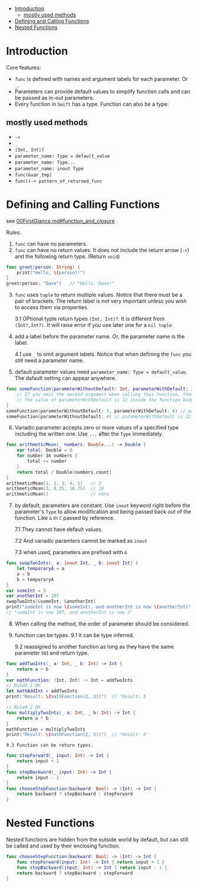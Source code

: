 - [Introduction](#introduction)
    - [mostly used methods](#mostly-used-methods)
- [Defining and Calling Functions](#defining-and-calling-functions)
- [Nested Functions](#nested-functions)
# Introduction
Core features:
* ```func``` is defined with names and argument labels for each parameter. Or ```_```. 
* Parameters can provide default values to simplify function calls and can be passed as in-out parameters.
* Every function in ```Swift``` has a type. Function can also be a type.

## mostly used methods
* ```->```
* ```_```
* ```(Int, Int)?```
* ```parameter_name: Type = default_value```
* ```parameter_name: Type...```
* ```parameter_name: inout Type```
* ```func(&var_tmp)```
* ```func()-> pattern_of_returned_func```
# Defining and Calling Functions
see [00FirstGlance.md#function_and_closure](https://github.com/xshii/XSNote/blob/master/swift/00FirstGlance.md#function-and-closure)

Rules:
1. ```func``` can have no parameters.
2. ```func``` can have no return values. It does not include the return arrow (```->```) and the following return type. (Return ```void```)
```swift
func greet(person: String) {
    print("Hello, \(person)!")
}
greet(person: "Dave")   // "Hello, Dave!"
```
3. ```func``` uses ```tuple``` to return multiple values. Notice that there must be a pair of brackets. The return label is not very important unless you wish to access them via properties.
    
    3.1  OPtional typle return types ```(Int, Int)?```. It is different from ```(Int?,Int?)```. It will raise error if you use later one for a ```nil tuple```

4. add a label before the parameter name. Or, the parameter name is the label.

    4.1 use ```_``` to omit argument labels. Notice that when defining the ```func``` you still need a parameter name.

5. default parameter values need ```parameter_name: Type = default_value```. The dafault setting can appear anywhere.
```swift
func someFunction(parameterWithoutDefault: Int, parameterWithDefault: Int = 12) {
    // If you omit the second argument when calling this function, then
    // the value of parameterWithDefault is 12 inside the function body.
}
someFunction(parameterWithoutDefault: 3, parameterWithDefault: 6) // parameterWithDefault is 6
someFunction(parameterWithoutDefault: 4) // parameterWithDefault is 12
``` 
6. Variadic parameter accepts zero or more values of a specified type including the written one. Use ```...``` after the ```Type``` immediately.

```swift
func arithmeticMean(_ numbers: Double...) -> Double {
    var total: Double = 0
    for number in numbers {
        total += number
    }
    return total / Double(numbers.count)
}
arithmeticMean(1, 2, 3, 4, 5)   // 3
arithmeticMean(3, 8.25, 18.75)  // 10
arithmeticMean()                // nana
```
7. by default, parameters are constant. Use ```inout``` keyword right before the parameter's ```Type``` to allow modification and being passed back *out* of the function. Like ```&``` in ```C``` passed by reference.

    7.1 They cannot have default values. 
    
    7.2 And variadic paramters cannot be marked as ```inout```

    7.3 when used, parameters are prefixed with ```&```
```swift
func swapTwoInts(_ a: inout Int, _ b: inout Int) {
    let temporaryA = a
    a = b
    b = temporaryA
}
var someInt = 3
var anotherInt = 107
swapTwoInts(&someInt, &anotherInt)
print("someInt is now \(someInt), and anotherInt is now \(anotherInt)")
// "someInt is now 107, and anotherInt is now 3"
```
8. When calling the method, the order of parameter should be considered.
9. function can be types. 
    9.1 It can be type inferred. 
    
    9.2 reassigned to another function as long as they have the same parameter list and return type.
```swift
func addTwoInts(_ a: Int, _ b: Int) -> Int {
    return a + b
}
var mathFunction: (Int, Int) -> Int = addTwoInts
// Rule9.1 OK
let mathAddInt = addTwoInts
print("Result: \(mathFunction(2, 3))")  // "Result: 5

// Rule9.2 OK
func multiplyTwoInts(_ a: Int, _ b: Int) -> Int {
    return a * b
}
mathFunction = multiplyTwoInts
print("Result: \(mathFunction(2, 3))")  // "Result: 6"
```

    9.3 Function can be return types.
```swift
func stepForward(_ input: Int) -> Int {
    return input + 1
}
func stepBackward(_ input: Int) -> Int {
    return input - 1
}
func chooseStepFunction(backward: Bool) -> (Int) -> Int {
    return backward ? stepBackward : stepForward
}
```
# Nested Functions
Nested functions are hidden from the outside world by default, but can still be called and used by their enclosing function.
```swift
func chooseStepFunction(backward: Bool) -> (Int) -> Int {
    func stepForward(input: Int) -> Int { return input + 1 }
    func stepBackward(input: Int) -> Int { return input - 1 }
    return backward ? stepBackward : stepForward
}
```
